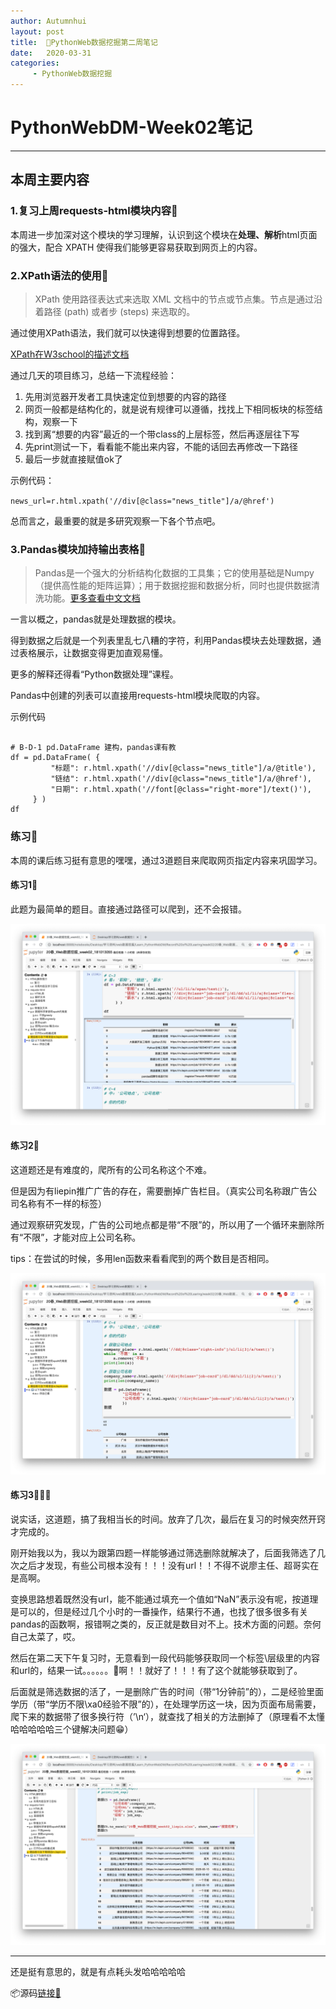 ```yaml
---
author: Autumnhui
layout: post
title:  🐸PythonWeb数据挖掘第二周笔记
date:   2020-03-31
categories:
     - PythonWeb数据挖掘
---
```


# PythonWebDM-Week02笔记

---

## 本周主要内容

### 1.复习上周requests-html模块内容🐛
 
本周进一步加深对这个模块的学习理解，认识到这个模块在<b>处理、解析</b>html页面的强大，配合 XPATH 使得我们能够更容易获取到网页上的内容。

### 2.XPath语法的使用👀

> XPath 使用路径表达式来选取 XML 文档中的节点或节点集。节点是通过沿着路径 (path) 或者步 (steps) 来选取的。

通过使用XPath语法，我们就可以快速得到想要的位置路径。

[XPath在W3school的描述文档](https://www.w3school.com.cn/xpath/xpath_syntax.asp)


通过几天的项目练习，总结一下流程经验：

1. 先用浏览器开发者工具快速定位到想要的内容的路径
2. 网页一般都是结构化的，就是说有规律可以遵循，找找上下相同板块的标签结构，观察一下
3. 找到离“想要的内容”最近的一个带class的上层标签，然后再逐层往下写
4. 先print测试一下，看看能不能出来内容，不能的话回去再修改一下路径
5. 最后一步就直接赋值ok了


示例代码：

` news_url=r.html.xpath('//div[@class="news_title"]/a/@href')
`

总而言之，最重要的就是多研究观察一下各个节点吧。


### 3.Pandas模块加持输出表格👾

> Pandas是一个强大的分析结构化数据的工具集；它的使用基础是Numpy（提供高性能的矩阵运算）；用于数据挖掘和数据分析，同时也提供数据清洗功能。[更多查看中文文档](https://www.pypandas.cn/)

一言以概之，pandas就是处理数据的模块。

得到数据之后就是一个列表里乱七八糟的字符，利用Pandas模块去处理数据，通过表格展示，让数据变得更加直观易懂。

更多的解释还得看“Python数据处理”课程。

Pandas中创建的列表可以直接用requests-html模块爬取的内容。

示例代码

```

# B-D-1 pd.DataFrame 建构，pandas课有教
df = pd.DataFrame( {
         "标题": r.html.xpath('//div[@class="news_title"]/a/@title'),
         "链结": r.html.xpath('//div[@class="news_title"]/a/@href'),
         "日期": r.html.xpath('//font[@class="right-more"]/text()'),
     } )
df

```

### 练习🥳

本周的课后练习挺有意思的嘿嘿，通过3道题目来爬取网页指定内容来巩固学习。

#### 练习1🧐

此题为最简单的题目。直接通过路径可以爬到，还不会报错。

![c3图](/assets/images/webdm-pic1.png)


#### 练习2🤯

这道题还是有难度的，爬所有的公司名称这个不难。

但是因为有liepin推广广告的存在，需要删掉广告栏目。（真实公司名称跟广告公司名称有不一样的标签）

通过观察研究发现，广告的公司地点都是带“不限”的，所以用了一个循环来删除所有“不限”，才能对应上公司名称。

tips：在尝试的时候，多用len函数来看看爬到的两个数目是否相同。

![c4图](/assets/images/webdm-pic2.png)


#### 练习3🤯🤯🤯

说实话，这道题，搞了我相当长的时间。放弃了几次，最后在复习的时候突然开窍才完成的。

刚开始我以为，我以为跟第四题一样能够通过筛选删除就解决了，后面我筛选了几次之后才发现，有些公司根本没有！！！没有url！！不得不说廖主任、超哥实在是高啊。

变换思路想着既然没有url，能不能通过填充一个值如“NaN”表示没有呢，按道理是可以的，但是经过几个小时的一番操作，结果行不通，也找了很多很多有关pandas的函数啊，报错啊之类的，反正就是数目对不上。技术方面的问题。奈何自己太菜了，哎。

然后在第二天下午复习时，无意看到一段代码能够获取同一个标签\层级里的内容和url的，结果一试。。。。。。🐂啊！！就好了！！！有了这个就能够获取到了。

后面就是筛选数据的活了，一是删除广告的时间（带“1分钟前”的），二是经验里面学历（带“学历不限\xa0经验不限”的），在处理学历这一块，因为页面布局需要，爬下来的数据带了很多换行符（’\n‘），就查找了相关的方法删掉了（原理看不太懂哈哈哈哈哈三个键解决问题😁）

![c5图](/assets/images/webdm-pic3.png)


---

还是挺有意思的，就是有点耗头发哈哈哈哈哈

📦源码[链接🔗](https://github.com/Autumnhui/Learn_PythonWebDM/blob/master/Record%20of%20Learing/week02/20%E6%98%A5_Web%E6%95%B0%E6%8D%AE%E6%8C%96%E6%8E%98_week02_181013055.ipynb)









